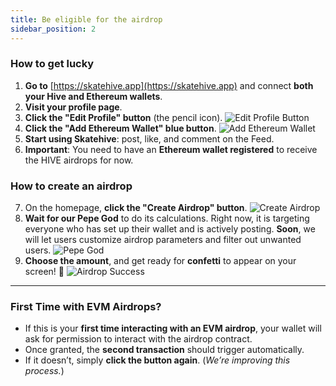 ```yaml
---
title: Be eligible for the airdrop
sidebar_position: 2
---
```


### How to get lucky

1. **Go to** [https://skatehive.app](https://skatehive.app) and connect **both your Hive and Ethereum wallets**.
2. **Visit your profile page**.
3. **Click the "Edit Profile" button** (the pencil icon).
   ![Edit Profile Button](../../src/assets/tuto-airdrop/1.png)
4. **Click the "Add Ethereum Wallet" blue button**.
   ![Add Ethereum Wallet](../../src/assets/tuto-airdrop/2.png)
5. **Start using Skatehive**: post, like, and comment on the Feed.
6. **Important**: You need to have an **Ethereum wallet registered** to receive the HIVE airdrops for now.

### How to create an airdrop

7. On the homepage, **click the "Create Airdrop" button**.
   ![Create Airdrop](../../src/assets/tuto-airdrop/3.png)
8. **Wait for our Pepe God** to do its calculations. Right now, it is targeting everyone who has set up their wallet and is actively posting. **Soon**, we will let users customize airdrop parameters and filter out unwanted users.
   ![Pepe God](../../src/assets/tuto-airdrop/4.png)
9. **Choose the amount**, and get ready for **confetti** to appear on your screen! 🎉
   ![Airdrop Success](../../src/assets/tuto-airdrop/5.png)

---

### First Time with EVM Airdrops?

- If this is your **first time interacting with an EVM airdrop**, your wallet will ask for permission to interact with the airdrop contract.
- Once granted, the **second transaction** should trigger automatically.
- If it doesn’t, simply **click the button again**. (*We’re improving this process.*)
